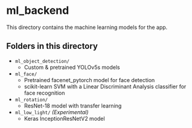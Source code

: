 # ml_backend

This directory contains the machine learning models for the app.

## Folders in this directory

- `ml_object_detection/`
  - Custom & pretrained YOLOv5s models
- `ml_face/`
  - Pretrained facenet_pytorch model for face detection
  - scikit-learn SVM with a Linear Discriminant Analysis classifier for face recognition
- `ml_rotation/`
  - ResNet-18 model with transfer learning
- `ml_low_light/` *(Experimental)*
  - Keras InceptionResNetV2 model
